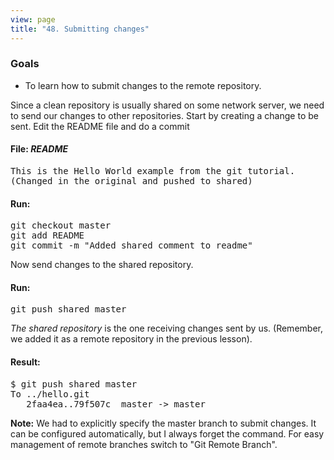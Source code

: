 ```yaml
---
view: page
title: "48. Submitting changes"
---
```


<h3>Goals</h3>

<ul><li>To learn how to submit changes to the remote repository.</li></ul>

<p>Since a clean repository is usually shared on some network server, we need to send our changes to other repositories.
Start by creating a change to be sent. Edit the README file and do a commit</p>

<h4 class="h4-pre"> File: <em> README </em></h4>

<pre class="file">This is the Hello World example from the git tutorial.
(Changed in the original and pushed to shared)</pre>

<h4 class="h4-pre">Run:</h4>

<pre class="instructions">git checkout master
git add README
git commit -m "Added shared comment to readme"</pre>

<p>Now send changes to the shared repository.</p>

<h4 class="h4-pre">Run:</h4>

<pre class="instructions">git push shared master</pre>
<p><em>The shared repository</em> is the one receiving changes sent by us. (Remember, we added it as a remote repository in the previous lesson).</p>

<h4 class="h4-pre">Result:</h4>

<pre class="sample">$ git push shared master
To ../hello.git
   2faa4ea..79f507c  master -&gt; master</pre>

<p class="note"><strong>Note:</strong>  We had to explicitly specify the master branch to submit changes. It can be configured automatically, but I always forget the command. For easy management of remote branches switch to "Git Remote Branch".</p>
